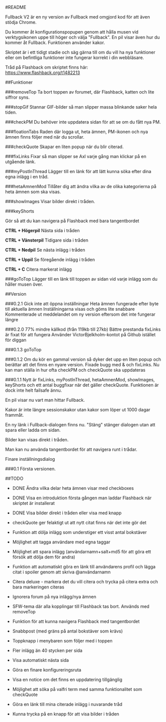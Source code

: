 #README

Fullback V2 är en ny version av Fullback med omgjord kod för att även stödja Chrome.

Du kommer åt konfigurationspopupen genom att hålla musen vid verktygsikonen uppe till höger och välja "Fullback".
En pil visar även hur du kommer åt Fullback. Funktionen använder kakor.

Skriptet är i ett tidigt stadie och säg gärna till om du vill ha nya funktioner eller om befintliga funktioner inte fungerar korrekt i din webbläsare.

Tråd på Flashback om skriptet finns här: https://www.flashback.org/t1482213

##Funktioner

###removeTop
Ta bort toppen av forumet, där Flashback, katten och lite siffror syns. 

###stopGif 
Stannar GIF-bilder så man slipper massa blinkande saker hela tiden.

###checkPM
Du behöver inte uppdatera sidan för att se om du fått nya PM.

###floationTabs
Raden där logga ut, heta ämnen, PM-ikonen och nya ämnen finns följer med när du scrollar.

###checkQuote
Skapar en liten popup när du blir citerad.

###fixLinks
Fixar så man slipper se Axl varje gång man klickar på en utgående länk.

###myPostInThread
Lägger till en länk för att lätt kunna söka efter dina egna inlägg i en tråd.

###hetaAmnenMod
Tillåter dig att ändra vilka av de olika kategorierna på heta ämnen som ska visas.

###showImages
Visar bilder direkt i tråden.

###keyShorts

Gör så att du kan navigera på Flashback med bara tangentbordet

**CTRL + Högerpil**
Nästa sida i tråden


**CTRL + Vänsterpil**
Tidigare sida i tråden


**CTRL + Nedpil**
Se nästa inlägg i tråden


**CTRL + Uppil**
Se föregående inlägg i tråden


**CTRL + C**
Citera markerat inlägg

###goToTop
Lägger till en länk till toppen av sidan vid varje inlägg som du håller musen över.

##Version

###0.2.1
Gick inte att öppna inställningar
Heta ämnen fungerade efter byte till aktuella ämnen
Inställningarna visas och göms lite snabbare
Kommenterade ut meddelandet om ny version eftersom det inte fungerar längre

###0.2.0
77% mindre källkod (från 119kb till 27kb)
Bättre prestanda
fixLinks är fixat för att fungera
Använder VictorBjelkholm-kontot på Github istället för diggan

###0.1.3
goToTop

###0.1.2
Om du kör en gammal version så dyker det upp en liten popup och berättar att det finns en nyare version.
Fixade bugg med & och fixLinks.
Nu kan man ställa in hur ofta checkPM och checkQuote ska uppdateras

###0.1.1
Nytt är fixLinks, myPostInThread, hetaAmnenMod, showImages, keyShorts och ett antal buggfixar när det gäller checkQuote. Funktionen är dock inte helt failsafe ännu.

En pil visar nu vart man hittar Fullback.

Kakor är inte längre sessionskakor utan kakor som löper ut 1000 dagar frammåt.

En ny länk i Fullback-dialogen finns nu. "Stäng" stänger dialogen utan att spara eller ladda om sidan.

Bilder kan visas direkt i tråden.

Man kan nu använda tangentbordet för att navigera runt i trådar.

Finare inställningsdialog

###0.1
Första versionen.

##TODO

- DONE Ändra vilka delar heta ämnen visar med checkboxes
- DONE Visa en introduktion första gången man laddar Flashback när skriptet är installerat
- DONE Visa bilder direkt i tråden eller visa med knapp

- checkQuote ger felaktigt ut att nytt citat finns när det inte gör det
- Funktion att dölja inlägg som understiger ett visst antal bokstäver
- Möjlighet att tagga användare med egna taggar
- Möjlighet att spara inlägg (användarnamn+salt+md5 för att göra ett försök att dölja dem för andra)
- Funktion att automatiskt göra en länk till användarens profil och lägga citat i spoiler genom att skriva @användarnamn
- Citera deluxe - markera det du vill citera och trycka på citera extra och bara markeringen citeras
- Ignorera forum på nya inlägg/nya ämnen
- SFW-tema där alla kopplingar till Flashback tas bort. Används med removeTop
- Funktion för att kunna navigera Flashback med tangentbordet
- Snabbpost (med gräns på antal bokstäver som krävs)
- Toppknapp i menybaren som följer med i toppen
- Fler inlägg än 40 stycken per sida
- Visa automatiskt nästa sida
- Göra en finare konfigureringsruta
- Visa en notice om det finns en uppdatering tillgänglig
- Möjlighet att söka på valfri term med samma funktionalitet som checkQuote
- Göra en länk till mina citerade inlägg i nuvarande tråd
- Kunna trycka på en knapp för att visa bilder i tråden
